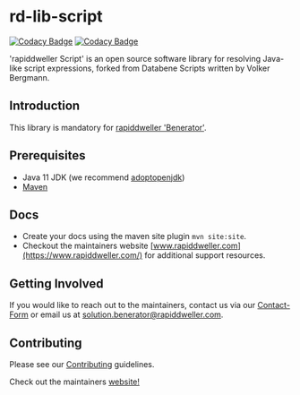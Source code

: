# rd-lib-script
[![Codacy Badge](https://app.codacy.com/project/badge/Grade/492f94f55b28496cbe614fd7b6006b58)](https://www.codacy.com/gh/rapiddweller/rd-lib-script/dashboard?utm_source=github.com&amp;utm_medium=referral&amp;utm_content=rapiddweller/rd-lib-script&amp;utm_campaign=Badge_Grade)
[![Codacy Badge](https://app.codacy.com/project/badge/Coverage/492f94f55b28496cbe614fd7b6006b58)](https://www.codacy.com/gh/rapiddweller/rd-lib-script/dashboard?utm_source=github.com&utm_medium=referral&utm_content=rapiddweller/rd-lib-script&utm_campaign=Badge_Coverage)

'rapiddweller Script' is an open source software library for resolving Java-like script expressions,
forked from Databene Scripts written by Volker Bergmann.

## Introduction

This library is mandatory for [rapiddweller 'Benerator'](https://www.benerator.de).

## Prerequisites

- Java 11 JDK (we recommend [adoptopenjdk](https://adoptopenjdk.net/))
- [Maven](https://maven.apache.org/)

## Docs

- Create your docs using the maven site plugin `mvn site:site`. 
- Checkout the maintainers website [www.rapiddweller.com](https://www.rapiddweller.com/) 
  for additional support resources.  
  

## Getting Involved

If you would like to reach out to the maintainers, contact us via our 
[Contact-Form](https://www.benerator.de/contact-us) or email us at 
[solution.benerator@rapiddweller.com](mailto:solution.benerator@rapiddweller.com).


## Contributing

Please see our [Contributing](CONTRIBUTING.md) guidelines. 

Check out the maintainers [website!](https://rapiddweller.com)
